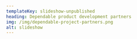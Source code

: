```yaml
---
templateKey: slideshow-unpublished
heading: Dependable product development partners
img: /img/dependable-project-partners.png
alt: slideshow
---
```

